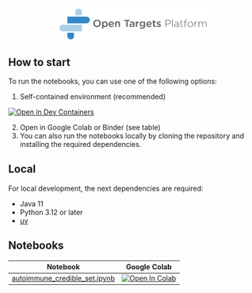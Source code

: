 <!-- Automatically generated README. Use utils/readme.py to modify it. -->

<!-- Automatically generated README. Use utils/readme.py to modify it. -->

<p align="center">
    <img src="assets/platform_logo.png" alt="Open Targets Platform Logo" width="300"/>
</p>


## How to start

To run the notebooks, you can use one of the following options:

1. Self-contained environment (recommended)

[![Open in Dev Containers](https://img.shields.io/static/v1?label=Dev%20Containers&message=Open&color=blue)](https://vscode.dev/redirect?url=vscode://ms-vscode-remote.remote-containers/cloneInVolume?url=https://github.com/opentargets/notebooks)

2. Open in Google Colab or Binder (see table)
3. You can also run the notebooks locally by cloning the repository and installing the required dependencies.

## Local

For local development, the next dependencies are required:
- Java 11
- Python 3.12 or later
- [uv](https://docs.astral.sh/uv/)

## Notebooks

| Notebook | Google Colab |
|---|---|
| [autoimmune_credible_set.ipynb](notebooks/autoimmune_credible_set.ipynb) | [![Open In Colab](https://colab.research.google.com/assets/colab-badge.svg)](https://colab.research.google.com/github/opentargets/notebooks/blob/main/notebooks/autoimmune_credible_set.ipynb) |
